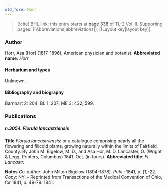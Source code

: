 ```yaml
---
std_form: Horr
---
```


> [!cite] BHL link: this entry starts at [page 336](https://www.biodiversitylibrary.org/page/33068578) of TL-2 Vol. II.
> Supporting pages: [[Abbreviations|abbreviations]], [[Layout key|layout key]].

### Author

Horr, Asa \[Hor\] (1817-1896), American physician and botanist. 
**Abbreviated name**: *Horr*

#### Herbarium and types

Unknown.

#### Bibliography and biography

Barnhart 2: 204; BL 1: 207; ME 3: 432, 599.

### Publications

##### n.3054. Florula lancastriensis

**Title**
*Florula lancastriensis*: or a catalogue comprising nearly all the flowering and filicoid plants, growing naturally within the limits of Fairfield County. By John M. Bigelow, M. D., and Asa Hor, M. D. Lancaster, O. (Wright & Legg, Printers, Columbus) 1841. Oct. (in fours).
**Abbreviated title**: *Fl. Lancastr.*

**Notes**
*Co-author*: John Milton Bigelow (1804-1878).
*Publ*.: 1841, p. \[1\]-22. *Copy*: NY. – Reprinted from Transactions of the Medical Convention of Ohio, for 1841, p. 49-79. 1841.

